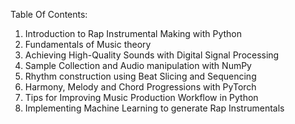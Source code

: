Table Of Contents:

1. Introduction to Rap Instrumental Making with Python
2. Fundamentals of Music theory 
3. Achieving High-Quality Sounds with Digital Signal Processing
4. Sample Collection and Audio manipulation with NumPy
5. Rhythm construction using Beat Slicing and Sequencing
6. Harmony, Melody and Chord Progressions with PyTorch
7. Tips for Improving Music Production Workflow in Python
8. Implementing Machine Learning to generate Rap Instrumentals